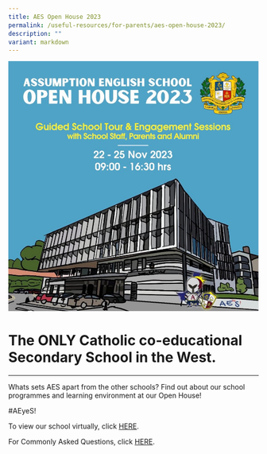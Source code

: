 ```yaml
---
title: AES Open House 2023
permalink: /useful-resources/for-parents/aes-open-house-2023/
description: ""
variant: markdown
---
```

![](/images/aes%20open%20house%202023.jpeg)

# The ONLY Catholic co-educational Secondary School in the West.
****

Whats sets AES apart from the other schools? Find out about our school programmes and learning environment at our Open House! 

#AEyeS!

To view our school virtually, click [HERE]( https://tour.panoee.com/65306c5a4eb4d63aa03041d5).

For Commonly Asked Questions, click [HERE](https://www.assumptionenglish.moe.edu.sg/faq/).